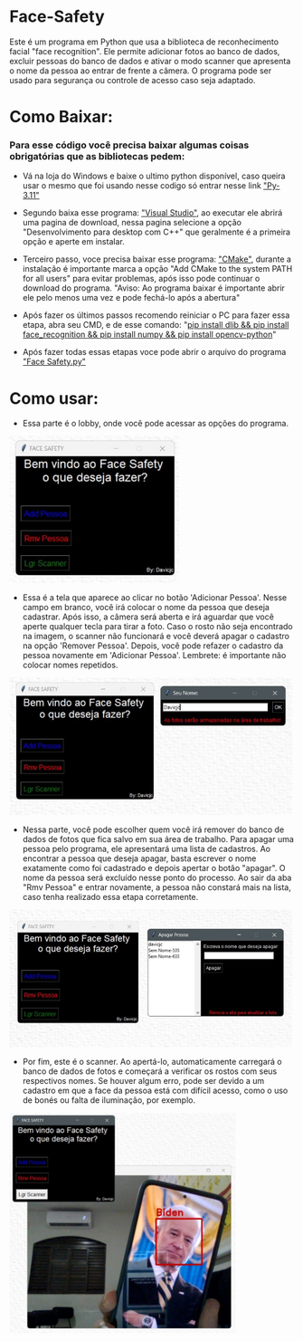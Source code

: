 # Face-Safety
Este é um programa em Python que usa a biblioteca de reconhecimento facial "face recognition". Ele permite adicionar fotos ao banco de dados, excluir pessoas do banco de dados e ativar o modo scanner que apresenta o nome da pessoa ao entrar de frente a câmera. O programa pode ser usado para segurança ou controle de acesso caso seja adaptado.

# Como Baixar:

### Para esse código você precisa baixar algumas coisas obrigatórias que as bibliotecas pedem:

-  Vá na loja do Windows e baixe o ultimo python disponível, caso queira usar o mesmo que foi usando nesse codigo só entrar nesse link ["Py-3.11"](https://apps.microsoft.com/store/detail/python-311/9NRWMJP3717K)

-  Segundo baixa esse programa: ["Visual Studio"](https://visualstudio.microsoft.com/pt-br/visual-cpp-build-tools/), ao executar ele abrirá uma pagina de download, nessa pagina selecione a opção "Desenvolvimento para desktop com C++" que geralmente é a primeira opção e aperte em instalar.

-  Terceiro passo, voce precisa baixar esse programa: ["CMake"](https://cmake.org/download/), durante a instalação é importante marca a opção "Add CMake to the system PATH for all users" para evitar problemas, após isso pode continuar o download do programa. "Aviso: Ao programa baixar é importante abrir ele pelo menos uma vez e pode fechá-lo após a abertura"

-  Após fazer os últimos passos recomendo reiniciar o PC para fazer essa etapa, abra seu CMD, e de esse comando: "[pip install dlib && pip install face_recognition && pip install numpy && pip install opencv-python]()"

-  Após fazer todas essas etapas voce pode abrir o arquivo do programa ["Face Safety.py"]()

# Como usar:

-  Essa parte é o lobby, onde você pode acessar as opções do programa.
<img src="https://github.com/Davicjc/Face-Safety/blob/main/Fotos/1-Lobby.jpg?raw=true" width="300">

-  Essa é a tela que aparece ao clicar no botão 'Adicionar Pessoa'. Nesse campo em branco, você irá colocar o nome da pessoa que deseja cadastrar. Após isso, a câmera será aberta e irá aguardar que você aperte qualquer tecla para tirar a foto. Caso o rosto não seja encontrado na imagem, o scanner não funcionará e você deverá apagar o cadastro na opção 'Remover Pessoa'. Depois, você pode refazer o cadastro da pessoa novamente em 'Adicionar Pessoa'. Lembrete: é importante não colocar nomes repetidos.
<img src="https://github.com/Davicjc/Face-Safety/blob/main/Fotos/2-Add.jpg?raw=true" width="500">

-  Nessa parte, você pode escolher quem você irá remover do banco de dados de fotos que fica salvo em sua área de trabalho. Para apagar uma pessoa pelo programa, ele apresentará uma lista de cadastros. Ao encontrar a pessoa que deseja apagar, basta escrever o nome exatamente como foi cadastrado e depois apertar o botão "apagar". O nome da pessoa será excluído nesse ponto do processo. Ao sair da aba "Rmv Pessoa" e entrar novamente, a pessoa não constará mais na lista, caso tenha realizado essa etapa corretamente.
<img src="https://github.com/Davicjc/Face-Safety/blob/main/Fotos/3-Rmv.jpg?raw=true" width="500">

-  Por fim, este é o scanner. Ao apertá-lo, automaticamente carregará o banco de dados de fotos e começará a verificar os rostos com seus respectivos nomes. Se houver algum erro, pode ser devido a um cadastro em que a face da pessoa está com difícil acesso, como o uso de bonés ou falta de iluminação, por exemplo.
<img src="https://github.com/Davicjc/Face-Safety/blob/main/Fotos/4-Scanner.jpg?raw=true" width="400">

